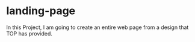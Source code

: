 # landing-page

In this Project, I am going to create an entire web page from a design that TOP has provided.
